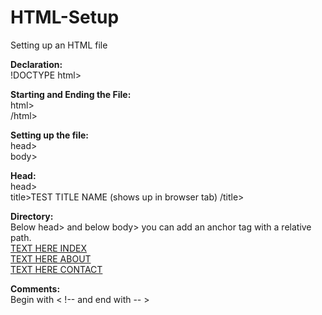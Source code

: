 # HTML-Setup
Setting up an HTML file
<p>
  <strong>Declaration:</strong><br>
  !DOCTYPE html>
<p>
  <strong>Starting and Ending the File:</strong><br>
  html><br>
  /html>
<p>
  <strong>Setting up the file:</strong><br>
  head><br>
    body>
<p>
  <strong>Head:</strong><br>
  head><br>
    title>TEST TITLE NAME (shows up in browser tab) /title>
<p>
  <strong>Directory:</strong><br>
  Below head> and below body> you can add an anchor tag with a relative path.<br>
  <a href="./index.html">TEXT HERE INDEX</a><br>
  <a href="./about.html">TEXT HERE ABOUT</a><br>
  <a href="./contact.html">TEXT HERE CONTACT</a><br>
<p>
  <strong>Comments:</strong><br>
  Begin with < !-- and end with -- ><br>

  
                                      
